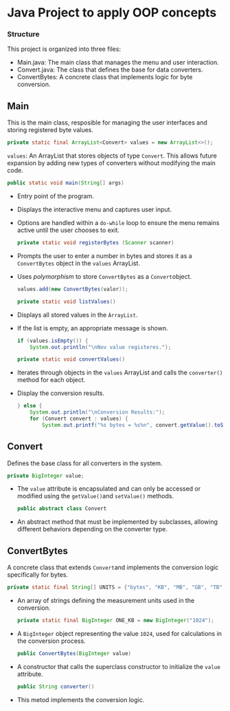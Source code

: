 <h1>Java Project to apply OOP concepts</h1> 

<h3>Structure</h3>

This project is organized into three files:

- Main.java: The main class that manages the menu and user interaction.
- Convert.java: The class that defines the base for data converters.
- ConvertBytes: A concrete class that implements logic for byte conversion.


## Main

This is the main class, resposible for managing the user interfaces and storing registered byte values.

  ```java
  private static final ArrayList<Convert> values = new ArrayList<>();
  ```

```values```: An ArrayList that stores objects of type ```Convert```. This allows future expansion by adding new types of converters without modifying the main code.

  ```java
  public static void main(String[] args)
  ```

- Entry point of the program.
- Displays the interactive menu and captures user input.
- Options are handled within a ```do-while``` loop to ensure the menu remains active until the user chooses to exit.

  ```java
  private static void registerBytes (Scanner scanner)
  ```

- Prompts the user to enter a number in bytes and stores it as a ```ConvertBytes``` object in the ```values``` ArrayList.
- Uses _polymorphism_ to store ```ConvertBytes``` as a ```Convert```object.

  ```java
  values.add(new ConvertBytes(valor));
  ```
  
  ```java
  private static void listValues()
  ```

- Displays all stored values in the ```ÀrrayList```.
- If the list is empty, an appropriate message is shown.

  ```java
  if (values.isEmpty()) {
      System.out.println("\nNov value registeres.");
  ```

  ```java
  private static void convertValues()
  ```

- Iterates through objects in the ```values``` ArrayList and calls the ```converter()``` method for each object.
- Display the conversion results.

  ```java
  } else {
      System.out.println("\nConversion Results:");
      for (Convert convert : values) {
          System.out.printf("%s bytes = %s%n", convert.getValue().toString(), convert.converter());
  ```


## Convert

Defines the base class for all converters in the system.

  ```java
  private BigInteger value;
  ```

- The ```value``` attribute is encapsulated and can only be accessed or modified using the ```getValue()```and ```setValue()``` methods.

  ```java
  public abstract class Convert
  ```

- An abstract method that must be implemented by subclasses, allowing different behaviors depending on the converter type.


## ConvertBytes

A concrete class that extends ```Convert```and implements the conversion logic specifically for bytes.

  ```java
  private static final String[] UNITS = {"bytes", "KB", "MB", "GB", "TB", "PB", "EB", "ZB", "YB"};
  ```

- An array of strings defining the measurement units used in the conversion.

  ```java
  private static final BigInteger ONE_KB = new BigInteger("1024");
  ```

- A ```BigInteger``` object representing the value ```1024```, used for calculations in the conversion process.

  ```java
  public ConvertBytes(BigInteger value)
  ```

- A constructor that calls the superclass constructor to initialize the ```value``` attribute.

  ```java
  public String converter()
  ```

- This metod implements the conversion logic.
